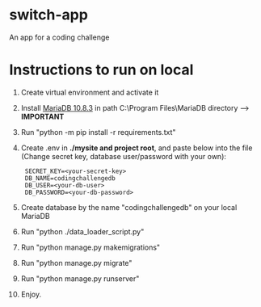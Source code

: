 # switch-app
An app for a coding challenge

# Instructions to run on local
1. Create virtual environment and activate it
2. Install [MariaDB 10.8.3](https://archive.mariadb.org//mariadb-10.8.3/winx64-packages/mariadb-10.8.3-winx64.msi) in path C:\Program Files\MariaDB directory --> **IMPORTANT**
4. Run "python -m pip install -r requirements.txt"
5. Create .env in **./mysite and project root**, and paste below into the file (Change secret key, database user/password with your own):

        SECRET_KEY=<your-secret-key>
        DB_NAME=codingchallengedb
        DB_USER=<your-db-user>
        DB_PASSWORD=<your-db-password>

6. Create database by the name "codingchallengedb" on your local MariaDB
7. Run "python ./data_loader_script.py"
8. Run "python manage.py makemigrations"
9. Run "python manage.py migrate"
10. Run "python manage.py runserver"
11. Enjoy.
